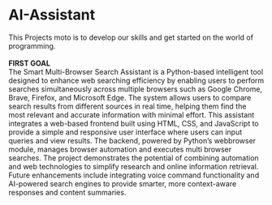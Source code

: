 # AI-Assistant
This Projects moto is to develop our skills and get started on the world of programming.
<br><br><strong>FIRST GOAL</strong> <br>The Smart Multi-Browser Search Assistant is a Python-based intelligent tool designed to enhance 
web searching efficiency by enabling users to perform searches simultaneously across multiple 
browsers such as Google Chrome, Brave, Firefox, and Microsoft Edge. The system allows users to 
compare search results from different sources in real time, helping them find the most relevant and 
accurate information with minimal effort. 
This assistant integrates a web-based frontend built using HTML, CSS, and JavaScript to provide a 
simple and responsive user interface where users can input queries and view results. The backend, 
powered by Python’s webbrowser module, manages browser automation and executes multi
browser searches. 
The project demonstrates the potential of combining automation and web technologies to simplify 
research and online information retrieval. Future enhancements include integrating voice command 
functionality and AI-powered search engines to provide smarter, more context-aware responses and 
content summaries. 
